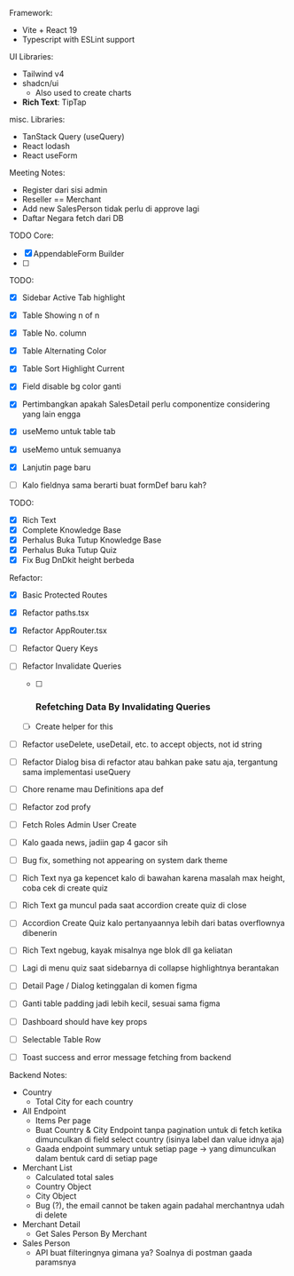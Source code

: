 []()Framework: 
- Vite + React 19
- Typescript with ESLint support

UI Libraries:
- Tailwind v4
- shadcn/ui
	- Also used to create charts
- **Rich Text**: TipTap

misc. Libraries:
- TanStack Query (useQuery)
- React lodash
- React useForm



Meeting Notes:
- Register dari sisi admin
- Reseller == Merchant
- Add new SalesPerson tidak perlu di approve lagi
- Daftar Negara fetch dari DB


TODO Core:
- [x] AppendableForm Builder
- [ ] 

TODO: 
- [x] Sidebar Active Tab highlight
- [x] Table Showing n of n
- [x] Table No. column
- [x] Table Alternating Color
- [x] Table Sort Highlight Current
- [x] Field disable bg color ganti
- [x] Pertimbangkan apakah SalesDetail perlu componentize considering yang lain engga
- [x] useMemo untuk table tab
- [x] useMemo untuk semuanya
- [x] Lanjutin page baru
- [ ] Kalo fieldnya sama berarti buat formDef baru kah?


TODO:
- [x] Rich Text
- [x] Complete Knowledge Base
- [x] Perhalus Buka Tutup Knowledge Base
- [x] Perhalus Buka Tutup Quiz 
- [x] Fix Bug DnDkit height berbeda

Refactor:
- [x] Basic Protected Routes
- [x] Refactor paths.tsx
- [x] Refactor AppRouter.tsx
- [ ] Refactor Query Keys
- [ ] Refactor Invalidate Queries
	- [ ] ### Refetching Data By Invalidating Queries
	- [ ] Create helper for this
- [ ] Refactor useDelete, useDetail, etc. to accept objects, not id string
- [ ] Refactor Dialog bisa di refactor atau bahkan pake satu aja, tergantung sama implementasi useQuery
- [ ] Chore rename mau Definitions apa def
- [ ] Refactor zod profy
- [ ] Fetch Roles Admin User Create
- [ ] Kalo gaada news, jadiin gap 4 gacor sih
- [ ] Bug fix, something not appearing on system dark theme
- [ ] Rich Text nya ga kepencet kalo di bawahan karena masalah max height, coba cek di create quiz
- [ ] Rich Text ga muncul pada saat accordion create quiz di close
- [ ] Accordion Create Quiz kalo pertanyaannya lebih dari batas overflownya dibenerin
- [ ] Rich Text ngebug, kayak misalnya nge blok dll ga keliatan
- [ ] Lagi di menu quiz saat sidebarnya di collapse highlightnya berantakan
- [ ] Detail Page / Dialog ketinggalan di komen figma
- [ ] Ganti table padding jadi lebih kecil, sesuai sama figma
- [ ] Dashboard should have key props
- [ ] Selectable Table Row
- [ ] Toast success and error message fetching from backend


Backend Notes:
- Country
	- Total City for each country
- All Endpoint
	- Items Per page
	- Buat Country & City Endpoint tanpa pagination untuk di fetch ketika dimunculkan di field select country (isinya label dan value idnya aja)
	- Gaada endpoint summary untuk setiap page → yang dimunculkan dalam bentuk card di setiap page
- Merchant List
	- Calculated total sales
	- Country Object
	- City Object
	- Bug (?), the email cannot be taken again padahal merchantnya udah di delete
- Merchant Detail
	- Get Sales Person By Merchant
- Sales Person
	- API buat filteringnya gimana ya? Soalnya di postman gaada paramsnya
